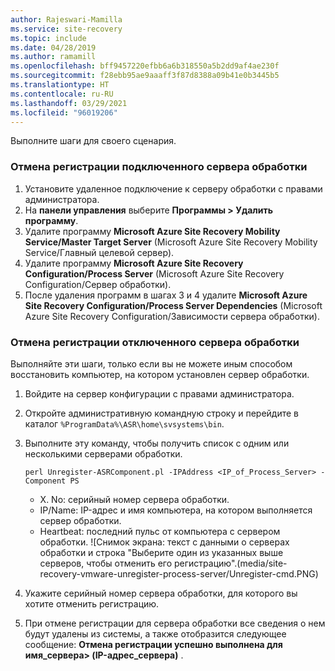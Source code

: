 ```yaml
---
author: Rajeswari-Mamilla
ms.service: site-recovery
ms.topic: include
ms.date: 04/28/2019
ms.author: ramamill
ms.openlocfilehash: bff9457220efbb6a6b318550a5b2dd9af4ae230f
ms.sourcegitcommit: f28ebb95ae9aaaff3f87d8388a09b41e0b3445b5
ms.translationtype: HT
ms.contentlocale: ru-RU
ms.lasthandoff: 03/29/2021
ms.locfileid: "96019206"
---
```

Выполните шаги для своего сценария.

### <a name="unregister-a-connected-process-server"></a>Отмена регистрации подключенного сервера обработки

1. Установите удаленное подключение к серверу обработки с правами администратора.
2. На **панели управления** выберите **Программы > Удалить программу**.
3. Удалите программу **Microsoft Azure Site Recovery Mobility Service/Master Target Server** (Microsoft Azure Site Recovery Mobility Service/Главный целевой сервер).
4. Удалите программу **Microsoft Azure Site Recovery Configuration/Process Server** (Microsoft Azure Site Recovery Configuration/Сервер обработки).
5. После удаления программ в шагах 3 и 4 удалите **Microsoft Azure Site Recovery Configuration/Process Server Dependencies** (Microsoft Azure Site Recovery Configuration/Зависимости сервера обработки).

### <a name="unregister-a-disconnected-process-server"></a>Отмена регистрации отключенного сервера обработки

Выполняйте эти шаги, только если вы не можете иным способом восстановить компьютер, на котором установлен сервер обработки.

1. Войдите на сервер конфигурации с правами администратора.
2. Откройте административную командную строку и перейдите в каталог `%ProgramData%\ASR\home\svsystems\bin`.
3. Выполните эту команду, чтобы получить список с одним или несколькими серверами обработки.

    ```
    perl Unregister-ASRComponent.pl -IPAddress <IP_of_Process_Server> -Component PS
    ```
    - Х. No: серийный номер сервера обработки.
    - IP/Name: IP-адрес и имя компьютера, на котором выполняется сервер обработки.
    - Heartbeat: последний пульс от компьютера с сервером обработки.
    ![Снимок экрана: текст с данными о серверах обработки и строка "Выберите один из указанных выше серверов, чтобы отменить его регистрацию".(media/site-recovery-vmware-unregister-process-server/Unregister-cmd.PNG)

4. Укажите серийный номер сервера обработки, для которого вы хотите отменить регистрацию.
5. При отмене регистрации для сервера обработки все сведения о нем будут удалены из системы, а также отобразится следующее сообщение: **Отмена регистрации успешно выполнена для имя_сервера> (IP-адрес_сервера)** .

